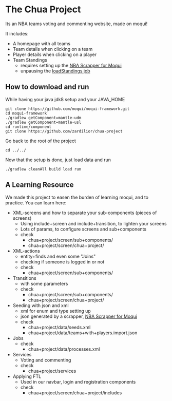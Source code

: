 # The Chua Project
Its an NBA teams voting and commenting website, made on moqui!

It includes:
- A homepage with all teams
- Team details when clicking on a team
- Player details when clicking on a player
- Team Standings 
  + requires setting up the [NBA Scrapper for Moqui](https://github.com/zardilior/nba-scrapper-for-moqui)
  + unpausing the [loadStandings job](http://localhost:8080/apps/system/ServiceJob/Jobs/ServiceJobDetail?jobName=LoadStandings)

## How to download and run
While having your java jdk8 setup and your JAVA_HOME
```
git clone https://github.com/moqui/moqui-framework.git
cd moqui-framework
./gradlew getComponent=mantle-udm
./gradlew getComponent=mantle-usl
cd runtime/component
git clone https://github.com/zardilior/chua-project
```
Go back to the root of the project
```
cd ../../
```
Now that the setup is done, just load data and run
```
./gradlew cleanAll build load run
```

## A Learning Resource
We made this project to easen the burden of learning moqui, and to practice. You can learn here:
  
- XML-screens and how to separate your sub-components (pieces of screens)
  + Using include+screen and include+transition, to lighten your screens
  + Lots of params, to configure screens and sub+components
  + check  
     - chua+project/screen/sub+components/ 
     - chua+project/screen/chua+project/
- XML-actions 
    + entity+finds and even some "Joins"
    + checking if someone is logged in or not
    + check  
       - chua+project/screen/sub+components/ 
- Transitions 
    + with some parameters
    + check  
       - chua+project/screen/sub+components/ 
       - chua+project/screen/chua+project/
- Seeding with json and xml
    + xml for enum  and type setting up
    + json generated by a scrapper, [NBA Scrapper for Moqui](https://github.com/zardilior/nba+scrapper+for+moqui-)
    + check
      - chua+project/data/seeds.xml
      - chua+project/data/teams+with+players.import.json
- Jobs
    + check
      - chua+project/data/processes.xml
- Services
    + Voting and commenting
    + check
        - chua+project/services
- Applying FTL 
    + Used in our navbar, login and registration components
    + check  
       - chua+project/screen/chua+project/includes

    
